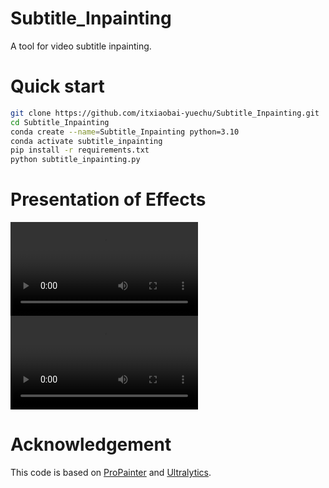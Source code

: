 # Subtitle_Inpainting
A tool for video subtitle inpainting.

# Quick start
```bash
git clone https://github.com/itxiaobai-yuechu/Subtitle_Inpainting.git
cd Subtitle_Inpainting
conda create --name=Subtitle_Inpainting python=3.10
conda activate subtitle_inpainting
pip install -r requirements.txt
python subtitle_inpainting.py
```

# Presentation of Effects
<video src="https://github.com/user-attachments/assets/4a1beeb0-6318-4436-b0e5-230f1a9d4ffb" controls></video>
<video src="https://github.com/user-attachments/assets/8979887a-25b4-43dc-87f2-be95485352b9" controls></video>





# Acknowledgement
This code is based on [ProPainter](https://github.com/sczhou/ProPainter) and [Ultralytics](https://github.com/ultralytics/ultralytics).
